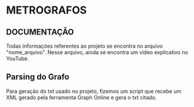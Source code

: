 # METROGRAFOS

## DOCUMENTAÇÃO
Todas informações referentes ao projeto se encontra no arquivo "nome_arquivo". Nesse arquivo, ainda se encontra um vídeo explicativo no YouTube.  

## Parsing do Grafo
Para geração do txt usado no projeto, fizemos um script que recebe um XML gerado pela ferramenta Graph Online e gera o txt citado.  
